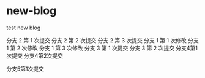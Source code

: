 # new-blog

test new blog

分支 2 第 1 次提交
分支 2 第 2 次提交
分支 2 第 3 次提交
分支 1 第 1 次修改
分支 1 第 2 次修改
分支 1 第 3 次修改
分支 3 第 1 次提交
分支 3 第 2 次提交
分支4第1次提交
分支4第2次提交

分支5第1次提交